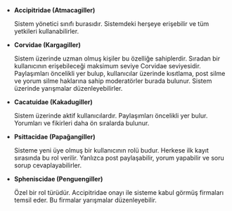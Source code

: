 <ul>
    <li>
        <b>Accipitridae (Atmacagiller)</b>
        <p>Sistem yönetici sınıfı burasıdır. Sistemdeki herşeye erişebilir ve tüm yetkileri kullanabilirler.</p>    
    </li>
    <li>
        <b>Corvidae (Kargagiller) </b>
        <p>Sistem üzerinde uzman olmuş kişiler bu özelliğe sahiplerdir. Sıradan bir kullanıcının erişebileceği maksimum seviye Corvidae seviyesidir. Paylaşımları öncelikli yer bulup, kullanıcılar üzerinde kısıtlama, post silme ve yorum silme haklarına sahip moderatörler burada bulunur. Sistem üzerinde yarışmalar düzenleyebilirler.</p>    
    </li>
    <li>
        <b>Cacatuidae (Kakadugiller)</b>
        <p>Sistem üzerinde aktif kullanıcılardır. Paylaşımları öncelikli yer bulur. Yorumları ve fikirleri daha ön sıralarda bulunur.</p>    
    </li>
    <li>
        <b>Psittacidae (Papağangiller)</b>
        <p>Sisteme yeni üye olmuş bir kullanıcının rolü budur. Herkese ilk kayıt sırasında bu rol verilir. Yanlızca post paylaşabilir, yorum yapabilir ve soru sorup cevaplayabilirler.</p>
    </li>
    <li>
        <b>Spheniscidae (Penguengiller) </b>
        <p>Özel bir rol türüdür. Accipitridae onayı ile sisteme kabul görmüş firmaları temsil eder. Bu firmalar yarışmalar düzenleyebilir.</p>
    </li>
</ul>

<p>
    
</p>